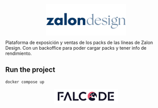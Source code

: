 <div style="display: flex; justify-content: center; align-items: center;">
  <img src="./static/zalon_design_logo.png" alt="zalon design logo" width="250"/>
</div>

Plataforma de exposición y ventas de los packs de las líneas de Zalon Design. Con un backoffice para poder cargar packs y tener info de rendimiento.

## Run the project
```bash
docker compose up
```

<div style="display: flex; justify-content: center; align-items: center;">
  <img src="./static/falcode_logo.svg" alt="falcode logo" width="200"/>
</div>